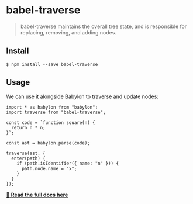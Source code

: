 babel-traverse
==============

> babel-traverse maintains the overall tree state, and is responsible for replacing, removing, and adding nodes.

Install
-------

    $ npm install --save babel-traverse

Usage
-----

We can use it alongside Babylon to traverse and update nodes:

    import * as babylon from "babylon";
    import traverse from "babel-traverse";

    const code = `function square(n) {
      return n * n;
    }`;

    const ast = babylon.parse(code);

    traverse(ast, {
      enter(path) {
        if (path.isIdentifier({ name: "n" })) {
          path.node.name = "x";
        }
      }
    });

[:book: **Read the full docs here**](https://github.com/thejameskyle/babel-handbook/blob/master/translations/en/plugin-handbook.md#babel-traverse)
